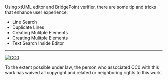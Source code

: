 Using xtUML editor and BridgePoint verifier, there are some tip and tricks 
that enhance user experience:  

- Line Search  
- Duplicate Lines  
- Creating Mulitple Elements  
- Creating Mulitple Elements  
- Text Search Inside Editor  





* * *

[![CC0](http://i.creativecommons.org/p/zero/1.0/88x31.png) ](http://creativecommons.org/publicdomain/zero/1.0/)

To the extent possible under law, <span>the person who associated CC0</span> with this work has 
waived all copyright and related or neighboring rights to this work.
